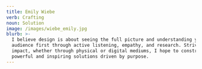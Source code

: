 ```yaml
---
title: Emily Wiebe
verb: Crafting
noun: Solution
image: /images/wiebe_emily.jpg
blurb: >-
  I believe design is about seeing the full picture and understanding your
  audience first through active listening, empathy, and research. Striving for
  impact, whether through physical or digital mediums, I hope to construct
  powerful and inspiring solutions driven by purpose.
---
```


